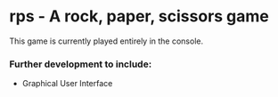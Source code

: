 # rps - A rock, paper, scissors game

This game is currently played entirely in the console.

### **Further development to include:**

- Graphical User Interface
